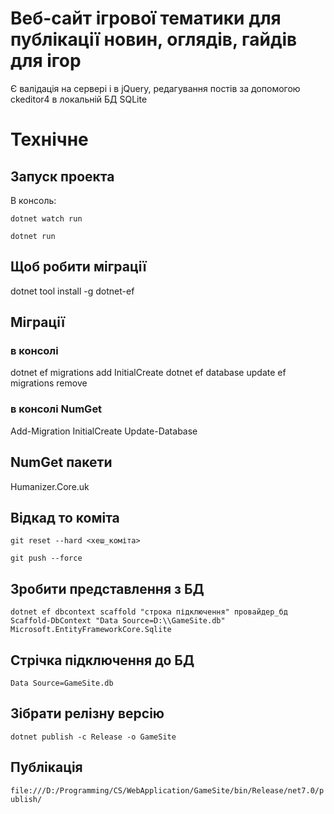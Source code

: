 # Веб-сайт ігрової тематики для публікації новин, оглядів, гайдів для ігор
Є валідація на сервері і в jQuery, редагування постів за допомогою ckeditor4 в локальній БД SQLite

# Технічне
## Запуск проекта
В консоль:

```dotnet watch run```


```dotnet run``` 
## Щоб робити міграції
dotnet tool install -g dotnet-ef
## Міграції
### в консолі
dotnet ef migrations add InitialCreate
dotnet ef database update
ef migrations remove
### в консолі NumGet
Add-Migration InitialCreate
Update-Database
## NumGet пакети
Humanizer.Core.uk

## Відкад то коміта
```git reset --hard <хеш_коміта>```

```git push --force```

## Зробити представлення з БД
```dotnet ef dbcontext scaffold "строка підключення" провайдер_бд```
```Scaffold-DbContext "Data Source=D:\\GameSite.db" Microsoft.EntityFrameworkCore.Sqlite```
## Стрічка підключення до БД
```Data Source=GameSite.db```
## Зібрати релізну версію
```dotnet publish -c Release -o GameSite```
## Публікація
```file:///D:/Programming/CS/WebApplication/GameSite/bin/Release/net7.0/publish/```
